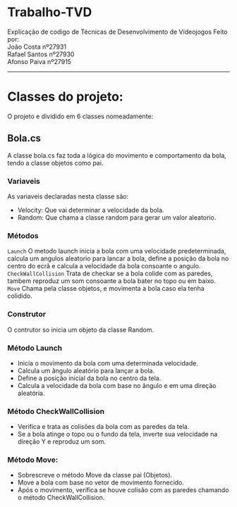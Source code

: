 # Trabalho-TVD
Explicação de codigo de Técnicas de Desenvolvimento de Vídeojogos
Feito por:   
João Costa nº27931  
Rafael Santos nº27930  
Afonso Paiva nº27915  
*** 
# Classes do projeto:

 O projeto e dividido em 6 classes nomeadamente:

## Bola.cs
 A classe bola.cs faz toda a lógica do movimento e comportamento da bola, tendo a classe objetos como pai.
### Variaveis

As variaveis declaradas nesta classe são:  
* Velocity: Que vai determinar a velocidade da bola.  
* Random: Que chama a classe random para gerar um valor aleatorio.  

### Métodos  

   `Launch`  O metodo launch inicia a bola com uma velocidade predeterminada, calcula um angulos aleatorio  para lancar a bola, define a posição da bola no centro do ecrã e calcula a velocidade da bola consoante o angulo.  
   `CheckWallCollision`  Trata de checkar se a bola colide com as paredes, tambem reproduz um som consoante a bola bater no topo ou em baixo.  
   `Move`  Chama pela classe objetos, e movimenta a bola caso ela tenha colidido.

### Construtor

O contrutor so inicia um objeto da classe Random.


### Método Launch  

* Inicia o movimento da bola com uma determinada velocidade.  
* Calcula um ângulo aleatório para lançar a bola.  
* Define a posição inicial da bola no centro da tela. 
* Calcula a velocidade da bola com base no ângulo e em uma direção aleatória.  
### Método CheckWallCollision
* Verifica e trata as colisões da bola com as paredes da tela.  
* Se a bola atinge o topo ou o fundo da tela, inverte sua velocidade na direção Y e reproduz um som.  

### Método Move:
* Sobrescreve o método Move da classe pai (Objetos).
* Move a bola com base no vetor de movimento fornecido.
* Após o movimento, verifica se houve colisão com as paredes chamando o método CheckWallCollision.




